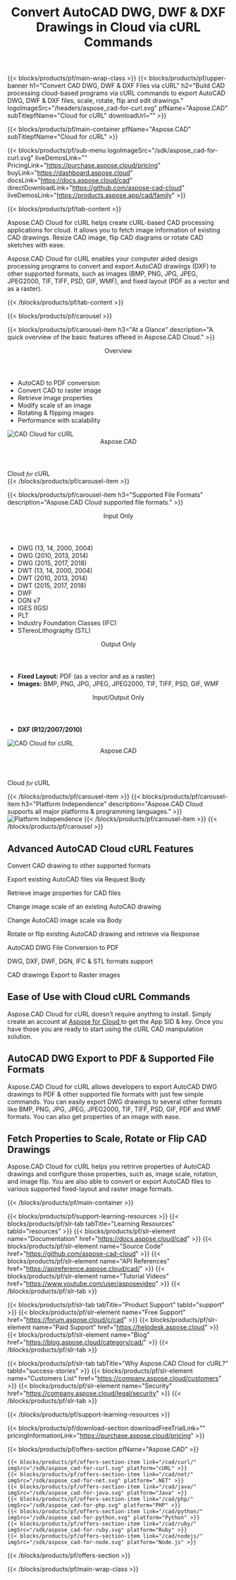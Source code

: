 ﻿---
title: Convert AutoCAD DWG, DWF & DXF Drawings in Cloud via cURL Commands 
description: Build CAD processing cloud-based programs via cURL commands to export AutoCAD DWG, DWF & DXF files, scale, rotate, flip and edit drawings 
weight: 30
url: /curl
---

{{< blocks/products/pf/main-wrap-class >}}
{{< blocks/products/pf/upper-banner h1="Convert CAD DWG, DWF & DXF Files via cURL" h2="Build CAD processing cloud-based programs via cURL commands to export AutoCAD DWG, DWF & DXF files, scale, rotate, flip and edit drawings." logoImageSrc="/headers/aspose_cad-for-curl.svg" pfName="Aspose.CAD" subTitlepfName="Cloud for cURL" downloadUrl="" >}}

{{< blocks/products/pf/main-container pfName="Aspose.CAD" subTitlepfName="Cloud for cURL" >}}

{{< blocks/products/pf/sub-menu logoImageSrc="/sdk/aspose_cad-for-curl.svg" liveDemosLink="" PricingLink="https://purchase.aspose.cloud/pricing" buyLink="https://dashboard.aspose.cloud" docsLink="https://docs.aspose.cloud/cad" directDownloadLink="https://github.com/aspose-cad-cloud" liveDemosLink="https://products.aspose.app/cad/family" >}}

{{< blocks/products/pf/tab-content >}}
<p>Aspose.CAD Cloud for cURL helps create cURL-based CAD processing applications for cloud. It allows you to fetch image information of existing CAD drawings. Resize CAD image, flip CAD diagrams or rotate CAD sketches with ease.</p>
<p>Aspose.CAD Cloud for cURL enables your computer aided design processing programs to convert and export AutoCAD drawings (DXF) to other supported formats, such as images (BMP, PNG, JPG, JPEG, JPEG2000, TIF, TIFF, PSD, GIF, WMF), and fixed layout (PDF as a vector and as a raster).</p>
{{< /blocks/products/pf/tab-content >}}

<!--Diagrams Start-->
{{< blocks/products/pf/carousel >}}

{{< blocks/products/pf/carousel-item h3="At a Glance" description="A quick overview of the basic features offered in Aspose.CAD Cloud." >}}
<div class="diagram1 d1-cloud">
<div class="d1-row">
<div class="d1-col d1-left">
<p> </p>
</div>
<div class="d1-col d1-right"><header><i class="fa fa-cogs"> </i>Overview</header>
<ul>
<li>AutoCAD to PDF conversion</li>
<li>Convert CAD to raster image</li>
<li>Retrieve image properties</li>
<li>Modify scale of an image</li>
<li>Rotating &amp; flipping images</li>
<li>Performance with scalability</li>
</ul>
</div>
<!--/left--> <!--/right--></div>
<!--/row-->
<div class="d1-logo"><img src="/sdk/aspose_cad-for-curl.svg" alt="CAD Cloud for cURL" /><header>Aspose.CAD</header><footer>Cloud <small> <em> for </em> </small>cURL</footer></div>
<!--/logo--></div>
<!--/diagram1 -->
{{< /blocks/products/pf/carousel-item >}}

{{< blocks/products/pf/carousel-item h3="Supported File Formats" description="Aspose.CAD Cloud supported file formats." >}}
<div class="diagram1 d2  d1-cloud">
<div class="d1-row">
<div class="d1-col d1-left"><header><i class="fa fa-long-arrow-down"> </i> Input Only</header>
<ul>
<li>DWG (13, 14, 2000, 2004)</li>
<li>DWG (2010, 2013, 2014)</li>
<li>DWG (2015, 2017, 2018)</li>
<li>DWT (13, 14, 2000, 2004)</li>
<li>DWT (2010, 2013, 2014)</li>
<li>DWT (2015, 2017, 2018)</li>
<li>DWF</li>
<li>DGN v7</li>
<li>IGES (IGS)</li>
<li>PLT</li>
<li>Industry Foundation Classes (IFC)</li>
<li>STereoLithography (STL)</li>
</ul>
</div>
<!--/left--> <!--/Right-->
<div class="d1-col d1-right"><header><i class="fa fa-mail-forward "> </i>Output Only</header>
<ul>
<li><b>Fixed Layout:</b> PDF (as a vector and as a raster)</li>
<li><b>Images:</b> BMP, PNG, JPG, JPEG, JPEG2000, TIF, TIFF, PSD, GIF, WMF</li>
</ul>
<header><i class="fa fa-mail-forward "> </i>Input/Output Only</header>
<ul>
<li><b>DXF (R12/2007/2010)</b></li>
</ul>
</div>
<!--/right--></div>
<!--/row-->
<div class="d1-logo"><img src="/sdk/aspose_cad-for-curl.svg" alt="CAD Cloud for cURL" /><header>Aspose.CAD</header><footer>Cloud <small> <em> for </em> </small>cURL</footer></div>
<!--/logo--></div>
<!--/diagram2-->

{{< /blocks/products/pf/carousel-item >}}
{{< blocks/products/pf/carousel-item h3="Platform Independence" description="Aspose.CAD Cloud supports all major platforms & programming languages." >}}
<img title="Platform Independence" src="/supported-platform-min.png" alt="Platform Independence" />
{{< /blocks/products/pf/carousel-item >}}
{{< /blocks/products/pf/carousel >}}
<!--Diagrams End-->

<!--Feature-section Start-->
<div class="container-fluid features-section bg-gray singleproduct">
 <a class="anchor" id="features" name="features">
 </a>
 <div class="row">
  <div class="container">
   <h2 class="pr-ft">
    Advanced AutoCAD Cloud cURL Features
   </h2>
   <p>
   </p>
   <div class="col-lg-4">
    <em class="fa fa-files-o ico-blue fa-2x col-lg-2">
    </em>
    <p class="col-lg-10">
     Convert CAD drawing to other supported formats
    </p>
   </div>
   <div class="col-lg-4">
    <em class="fa fa-object-group ico-blue fa-2x col-lg-2">
    </em>
    <p class="col-lg-10">
     Export existing AutoCAD files via Request Body
    </p>
   </div>
   <div class="col-lg-4">
    <em class="fa fa-object-ungroup ico-blue fa-2x col-lg-2">
    </em>
    <p class="col-lg-10">
     Retrieve image properties for CAD files
    </p>
   </div>
   <div class="col-lg-4">
    <em class="fa fa-list ico-blue fa-2x col-lg-2">
    </em>
    <p class="col-lg-10">
     Change image scale of an existing AutoCAD drawing
    </p>
   </div>
   <div class="col-lg-4">
    <em class="fa fa-cogs ico-blue fa-2x col-lg-2">
    </em>
    <p class="col-lg-10">
     Change AutoCAD image scale via Body
    </p>
   </div>
   <div class="col-lg-4">
    <em class="fa fa-repeat ico-blue fa-2x col-lg-2">
    </em>
    <p class="col-lg-10">
     Rotate or flip existing AutoCAD drawing and retrieve via Response
    </p>
   </div>
   <div class="col-lg-4">
    <em class="fa fa-clone ico-blue fa-2x col-lg-2">
    </em>
    <p class="col-lg-10">
     AutoCAD DWG File Conversion to PDF
    </p>
   </div>
   <div class="col-lg-4">
    <em class="fa fa-table ico-blue fa-2x col-lg-2">
    </em>
    <p class="col-lg-10">
     DWG, DXF, DWF, DGN, IFC &amp; STL formats support
    </p>
   </div>
   <div class="col-lg-4">
    <em class="fa fa-map ico-blue fa-2x col-lg-2">
    </em>
    <p class="col-lg-10">
     CAD drawings Export to Raster images
    </p>
   </div>
   <div class="col-lg-12">
    <h2 class="h2title">
     Ease of Use with Cloud cURL Commands
    </h2>
    <p>
     Aspose.CAD Cloud for cURL doesn’t require anything to install. Simply create an account at
     <a href="https://dashboard.aspose.cloud/#/apps">
      Aspose for Cloud
     </a>
     to get the App SID &amp; key. Once you have those you are ready to start using the cURL CAD manipulation solution.
    </p>
    <h2 class="h2title">
     AutoCAD DWG Export to PDF &amp; Supported File Formats
    </h2>
    <p>
     Aspose.CAD Cloud for cURL allows developers to export AutoCAD DWG drawings to PDF &amp; other supported file formats with just few simple commands. You can easily export DWG drawings to several other formats like BMP, PNG, JPG, JPEG, JPEG2000, TIF, TIFF, PSD, GIF, PDF and WMF formats. You can also get properties of an image with ease.
    </p>
   </div>
   <div class="col-lg-12">
    <h2 class="h2title">
     Fetch Properties to Scale, Rotate or Flip CAD Drawings
    </h2>
    <p>
     Aspose.CAD Cloud for cURL helps you retrirve properties of AutoCAD drawings and configure those properties, such as, image scale, rotation, and image flip. You are also able to convert or export AutoCAD files to various supported fixed-layout and raster image formats.
    </p>
   </div>
  </div>
 </div>
</div>
<!--Feature-section End-->

{{< /blocks/products/pf/main-container >}}

{{< blocks/products/pf/support-learning-resources >}}
{{< blocks/products/pf/slr-tab tabTitle="Learning Resources" tabId="resources" >}}
{{< blocks/products/pf/slr-element name="Documentation" href="https://docs.aspose.cloud/cad" >}}
{{< blocks/products/pf/slr-element name="Source Code" href="https://github.com/aspose-cad-cloud" >}}
{{< blocks/products/pf/slr-element name="API References" href="https://apireference.aspose.cloud/cad/" >}}
{{< blocks/products/pf/slr-element name="Tutorial Videos" href="https://www.youtube.com/user/asposevideo" >}}
{{< /blocks/products/pf/slr-tab >}}

{{< blocks/products/pf/slr-tab tabTitle="Product Support" tabId="support" >}}
{{< blocks/products/pf/slr-element name="Free Support" href="https://forum.aspose.cloud/c/cad" >}}
{{< blocks/products/pf/slr-element name="Paid Support" href="https://helpdesk.aspose.cloud" >}}
{{< blocks/products/pf/slr-element name="Blog" href="https://blog.aspose.cloud/category/cad/" >}}
{{< /blocks/products/pf/slr-tab >}}

{{< blocks/products/pf/slr-tab tabTitle="Why Aspose.CAD Cloud for cURL?" tabId="success-stories" >}}
{{< blocks/products/pf/slr-element name="Customers List" href="https://company.aspose.cloud/customers" >}}
{{< blocks/products/pf/slr-element name="Security" href="https://company.aspose.cloud/legal/security" >}}
{{< /blocks/products/pf/slr-tab >}}

{{< /blocks/products/pf/support-learning-resources >}}

{{< blocks/products/pf/download-section downloadFreeTrialLink="" pricingInformationLink="https://purchase.aspose.cloud/pricing" >}}

{{< blocks/products/pf/offers-section pfName="Aspose.CAD" >}}

    {{< blocks/products/pf/offers-section-item link="/cad/curl/" imgSrc="/sdk/aspose_cad-for-curl.svg" platform="cURL" >}}
    {{< blocks/products/pf/offers-section-item link="/cad/net/" imgSrc="/sdk/aspose_cad-for-net.svg" platform=".NET" >}}
	{{< blocks/products/pf/offers-section-item link="/cad/java/" imgSrc="/sdk/aspose_cad-for-java.svg" platform="Java" >}}
    {{< blocks/products/pf/offers-section-item link="/cad/php/" imgSrc="/sdk/aspose_cad-for-php.svg" platform="PHP" >}}
	{{< blocks/products/pf/offers-section-item link="/cad/python/" imgSrc="/sdk/aspose_cad-for-python.svg" platform="Python" >}}
	{{< blocks/products/pf/offers-section-item link="/cad/ruby/" imgSrc="/sdk/aspose_cad-for-ruby.svg" platform="Ruby" >}}
	{{< blocks/products/pf/offers-section-item link="/cad/nodejs/" imgSrc="/sdk/aspose_cad-for-node.svg" platform="Node.js" >}}
	

{{< /blocks/products/pf/offers-section >}}

{{< /blocks/products/pf/main-wrap-class >}}
